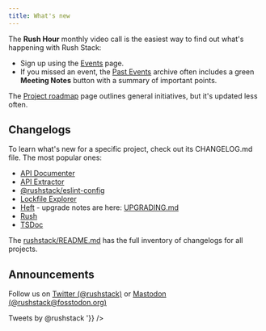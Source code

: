 ```yaml
---
title: What's new
---
```


The **Rush Hour** monthly video call is the easiest way to find out what's happening with Rush Stack:

- Sign up using the [Events](https://rushstack.io/community/events/) page.
- If you missed an event, the [Past Events](https://rushstack.io/community/past-events/) archive often
  includes a green **Meeting Notes** button with a summary of important points.

The [Project roadmap](./overview/roadmap.md) page outlines general initiatives, but it's updated less often.

## Changelogs

To learn what's new for a specific project, check out its CHANGELOG.md file. The most popular ones:

- [API Documenter](https://github.com/microsoft/rushstack/blob/main/apps/api-documenter/CHANGELOG.md)
- [API Extractor](https://github.com/microsoft/rushstack/blob/main/apps/api-extractor/CHANGELOG.md)
- [@rushstack/eslint-config](https://github.com/microsoft/rushstack/blob/main/eslint/eslint-config/CHANGELOG.md)
- [Lockfile Explorer](https://github.com/microsoft/rushstack/blob/main/apps/lockfile-explorer/CHANGELOG.md)
- [Heft](https://github.com/microsoft/rushstack/blob/main/apps/heft/CHANGELOG.md) - upgrade notes are here: [UPGRADING.md](https://github.com/microsoft/rushstack/blob/main/apps/heft/UPGRADING.md)
- [Rush](https://github.com/microsoft/rushstack/blob/main/apps/rush/CHANGELOG.md)
- [TSDoc](https://github.com/microsoft/tsdoc/blob/main/tsdoc/CHANGELOG.md)

The [rushstack/README.md](https://github.com/microsoft/rushstack#published-packages) has the full inventory
of changelogs for all projects.

## Announcements

Follow us on [Twitter (@rushstack)](https://twitter.com/rushstack) or [Mastodon (@rushstack@fosstodon.org)](https://fosstodon.org/@rushstack)

<div dangerouslySetInnerHTML={{__html: '<a class="twitter-timeline" data-width="600" tweet-limit="10" chrome="noscrollbar" data-dnt="true" data-link-color="#c95228" href="https://twitter.com/rushstack?ref_src=twsrc%5Etfw">Tweets by @rushstack</a> <script async src="https://platform.twitter.com/widgets.js" charset="utf-8"></script>'}} />
